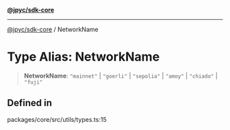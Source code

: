 [**@jpyc/sdk-core**](../README.md)

---

[@jpyc/sdk-core](../globals.md) / NetworkName

# Type Alias: NetworkName

> **NetworkName**: `"mainnet"` \| `"goerli"` \| `"sepolia"` \| `"amoy"` \| `"chiado"` \| `"fuji"`

## Defined in

packages/core/src/utils/types.ts:15

